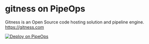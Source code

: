 # gitness on PipeOps

Gitness is an Open Source code hosting solution and pipeline engine. https://gitness.com 

[![Deploy on PipeOps](https://pub-a1fbf367a4cd458487cfa3f29154ac93.r2.dev/Default.png)](https://railway.app/template/0ELOuE?referralCode=IQhE0B)